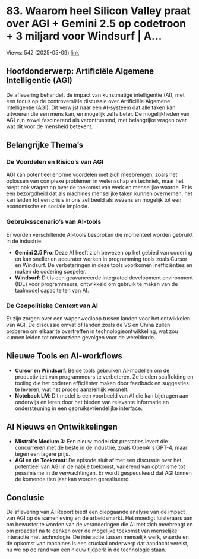 # 83. Waarom heel Silicon Valley praat over AGI + Gemini 2.5 op codetroon + 3 miljard voor Windsurf | A...
Views: 542 (2025-05-09) [link](https://www.youtube.com/watch?v=NECxM7dmv7I)


 ## Hoofdonderwerp: Artificiële Algemene Intelligentie (AGI)
De aflevering behandelt de impact van kunstmatige intelligentie (AI), met een focus op de controversiële discussie over Artificiële Algemene Intelligentie (AGI). Dit verwijst naar een AI-systeem dat alle taken kan uitvoeren die een mens kan, en mogelijk zelfs beter. De mogelijkheden van AGI zijn zowel fascinerend als verontrustend, met belangrijke vragen over wat dit voor de mensheid betekent.

## Belangrijke Thema’s

### De Voordelen en Risico’s van AGI
AGI kan potentieel enorme voordelen met zich meebrengen, zoals het oplossen van complexe problemen in wetenschap en techniek, maar het roept ook vragen op over de toekomst van werk en menselijke waarde. Er is een bezorgdheid dat als machines menselijke taken kunnen overnemen, het kan leiden tot een crisis in ons zelfbeeld als wezens en mogelijk tot een economische en sociale implosie.

### Gebruiksscenario’s van AI-tools
Er worden verschillende AI-tools besproken die momenteel worden gebruikt in de industrie:
- **Gemini 2.5 Pro**: Deze AI heeft zich bewezen op het gebied van codering en kan sneller en accurater werken in programming tools zoals Cursor en Windsurf. De verbeteringen in deze tools voorkomen inefficiënties en maken de codering soepeler.
- **Windsurf**: Dit is een geavanceerde integrated development environment (IDE) voor programmeurs, ontwikkeld om gebruik te maken van de taalmodel capaciteiten van AI.

### De Geopolitieke Context van AI
Er zijn zorgen over een wapenwedloop tussen landen voor het ontwikkelen van AGI. De discussie omvat of landen zoals de VS en China zullen proberen om elkaar te overtreffen in technologieontwikkeling, wat zou kunnen leiden tot onvoorziene gevolgen voor de wereldorde.

## Nieuwe Tools en AI-workflows
- **Cursor en Windsurf**: Beide tools gebruiken AI-modellen om de productiviteit van programmeurs te verbeteren. Ze bieden scaffolding en tooling die het coderen efficiënter maken door feedback en suggesties te leveren, wat het proces aanzienlijk versnelt.
- **Notebook LM**: Dit model is een voorbeeld van AI die kan bijdragen aan onderwijs en leren door het bieden van relevante informatie en ondersteuning in een gebruiksvriendelijke interface. 

## AI Nieuws en Ontwikkelingen
- **Mistral's Medium 3**: Een nieuw model dat prestaties levert die concurreren met de beste in de industrie, zoals OpenAI's GPT-4, maar tegen een lagere prijs.
- **AGI en de Toekomst**: De episode sluit af met een discussie over het potentieel van AGI in de nabije toekomst, variërend van optimisme tot pessimisme in de verwachtingen. Er wordt gespeculeerd dat AGI binnen de komende tien jaar kan worden gerealiseerd.

## Conclusie
De aflevering van AI Report biedt een diepgaande analyse van de impact van AGI op de samenleving en de arbeidsmarkt. Het moedigt luisteraars aan om bewuster te worden van de veranderingen die AI met zich meebrengt en om proactief na te denken over de mogelijke toekomst van menselijke interactie met technologie. De interactie tussen menselijk werk, waarde en de opkomst van machines is een cruciaal onderwerp dat aandacht vereist, nu we op de rand van een nieuw tijdperk in de technologie staan.